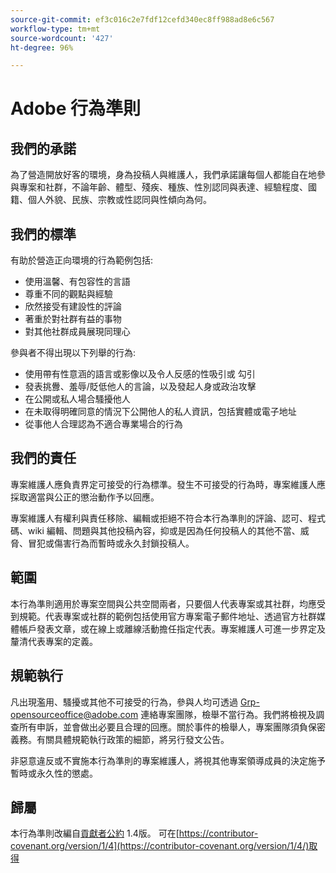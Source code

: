 ```yaml
---
source-git-commit: ef3c016c2e7fdf12cefd340ec8ff988ad8e6c567
workflow-type: tm+mt
source-wordcount: '427'
ht-degree: 96%

---
```

# Adobe 行為準則

## 我們的承諾

為了營造開放好客的環境，身為投稿人與維護人，我們承諾讓每個人都能自在地參與專案和社群，不論年齡、體型、殘疾、種族、性別認同與表達、經驗程度、國籍、個人外貌、民族、宗教或性認同與性傾向為何。

## 我們的標準

有助於營造正向環境的行為範例包括:

* 使用溫馨、有包容性的言語
* 尊重不同的觀點與經驗
* 欣然接受有建設性的評論
* 著重於對社群有益的事物
* 對其他社群成員展現同理心

參與者不得出現以下列舉的行為:

* 使用帶有性意涵的語言或影像以及令人反感的性吸引或
勾引
* 發表挑釁、羞辱/貶低他人的言論，以及發起人身或政治攻擊
* 在公開或私人場合騷擾他人
* 在未取得明確同意的情況下公開他人的私人資訊，包括實體或電子地址
* 從事他人合理認為不適合專業場合的行為

## 我們的責任

專案維護人應負責界定可接受的行為標準。發生不可接受的行為時，專案維護人應採取適當與公正的懲治動作予以回應。

專案維護人有權利與責任移除、編輯或拒絕不符合本行為準則的評論、認可、程式碼、wiki 編輯、問題與其他投稿內容，抑或是因為任何投稿人的其他不當、威脅、冒犯或傷害行為而暫時或永久封鎖投稿人。

## 範圍

本行為準則適用於專案空間與公共空間兩者，只要個人代表專案或其社群，均應受到規範。代表專案或社群的範例包括使用官方專案電子郵件地址、透過官方社群媒體帳戶發表文章，或在線上或離線活動擔任指定代表。專案維護人可進一步界定及釐清代表專案的定義。

## 規範執行

凡出現濫用、騷擾或其他不可接受的行為，參與人均可透過 Grp-opensourceoffice@adobe.com 連絡專案團隊，檢舉不當行為。我們將檢視及調查所有申訴，並會做出必要且合理的回應。關於事件的檢舉人，專案團隊須負保密義務。有關具體規範執行政策的細節，將另行發文公告。

非惡意違反或不實施本行為準則的專案維護人，將視其他專案領導成員的決定施予暫時或永久性的懲處。

## 歸屬

本行為準則改編自[貢獻者公約](https://contributor-covenant.org) 1.4版。
可在[https://contributor-covenant.org/version/1/4](https://contributor-covenant.org/version/1/4/)取得

